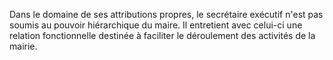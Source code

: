 Dans le domaine de ses attributions propres, le secrétaire exécutif n'est pas soumis au pouvoir hiérarchique du maire. Il entretient avec celui-ci une relation fonctionnelle destinée à faciliter le déroulement des activités de la mairie.
